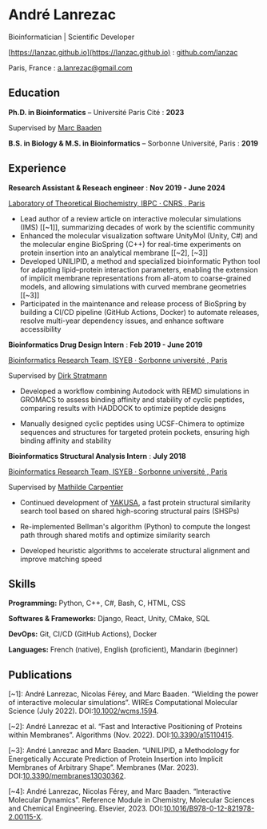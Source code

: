 ---
---

# André Lanrezac  
Bioinformatician | Scientific Developer

<span class="iconify" data-icon="charm:person"></span> [https://lanzac.github.io](https://lanzac.github.io)
  : <span class="iconify" data-icon="tabler:brand-github"></span> [github.com/lanzac](https://github.com/lanzac)

<span class="iconify" data-icon="ic:outline-location-on"></span> Paris, France
  : <span class="iconify" data-icon="tabler:mail"></span> [a.lanrezac@gmail.com](mailto:a.lanrezac@gmail.com)

## Education

**Ph.D. in Bioinformatics** – Université Paris Cité
  : **2023**

Supervised by [Marc Baaden](https://www.baaden.ibpc.fr/)

**B.S. in Biology & M.S. in Bioinformatics** – Sorbonne Université, Paris
  : **2019**


## Experience

**Research Assistant & Reseach engineer**
  : **Nov 2019 - June 2024**

[Laboratory of Theoretical Biochemistry, IBPC · CNRS , Paris](https://www-lbt.ibpc.fr/)

- Lead author of a review article on interactive molecular simulations (IMS) \[[~1]\], summarizing decades of work by the scientific community
- Enhanced the molecular visualization software UnityMol (Unity, C#) and the molecular engine BioSpring (C++) for real-time experiments on protein insertion into an analytical membrane \[[~2], [~3]\]
- Developed UNILIPID, a method and specialized bioinformatic Python tool for adapting lipid–protein interaction parameters, enabling the extension of implicit membrane representations from all-atom to coarse-grained models, and allowing simulations with curved membrane geometries \[[~3]\]
- Participated in the maintenance and release process of BioSpring by building a CI/CD pipeline (GitHub Actions, Docker) to automate releases, resolve multi-year dependency issues, and enhance software accessibility


**Bioinformatics Drug Design Intern**
  : **Feb 2019 - June 2019**

[Bioinformatics Research Team, ISYEB · Sorbonne université , Paris](https://impmc.sorbonne-universite.fr/fr/equipes/biophysique_et_bioinformatique.html)

Supervised by [Dirk Stratmann](http://www-ext.impmc.upmc.fr/~stratmann/)

- Developed a workflow combining Autodock with REMD simulations in GROMACS to assess binding affinity and stability of cyclic peptides, comparing results with HADDOCK to optimize peptide designs

- Manually designed cyclic peptides using UCSF-Chimera to optimize sequences and structures for targeted protein pockets, ensuring high binding affinity and stability


**Bioinformatics Structural Analysis Intern**
  : **July 2018**

[Bioinformatics Research Team, ISYEB · Sorbonne université , Paris](https://isyeb.mnhn.fr/fr/atelier-de-bio-informatique-384)

Supervised by [Mathilde Carpentier](https://isyeb.mnhn.fr/fr/annuaire/mathilde-carpentier-368)

- Continued development of [YAKUSA](https://pubmed.ncbi.nlm.nih.gov/16049912/), a fast protein structural similarity search tool based on shared high-scoring structural pairs (SHSPs)

- Re-implemented Bellman's algorithm (Python) to compute the longest path through shared motifs and optimize similarity search

- Developed heuristic algorithms to accelerate structural alignment and improve matching speed


## Skills

**Programming:**  Python, C++, C#, Bash, C, HTML, CSS

**Softwares & Frameworks:** Django, React, Unity, CMake, SQL

**DevOps:** Git, CI/CD (GitHub Actions), Docker

**Languages:** French (native), English (proficient), Mandarin (beginner)


## Publications

[~1]: André Lanrezac, Nicolas Férey, and Marc Baaden. “Wielding the power of interactive molecular
simulations”. WIREs Computational Molecular Science (July 2022). DOI:[10.1002/wcms.1594](https://onlinelibrary.wiley.com/doi/10.1002/wcms.1594).

[~2]: André Lanrezac et al. “Fast and Interactive Positioning of Proteins within Membranes”. Algorithms
(Nov. 2022). DOI:[10.3390/a15110415](https://www.mdpi.com/1999-4893/15/11/415).

[~3]: André Lanrezac and Marc Baaden. “UNILIPID, a Methodology for Energetically Accurate Prediction
of Protein Insertion into Implicit Membranes of Arbitrary Shape”. Membranes (Mar. 2023).
DOI:[10.3390/membranes13030362](https://www.mdpi.com/2077-0375/13/3/362).

[~4]: André Lanrezac, Nicolas Férey, and Marc Baaden. “Interactive Molecular Dynamics”. Reference
Module in Chemistry, Molecular Sciences and Chemical Engineering. Elsevier, 2023.
DOI:[10.1016/B978-0-12-821978-2.00115-X](https://linkinghub.elsevier.com/retrieve/pii/B978012821978200115X).
